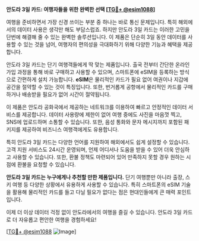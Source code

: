 **안도라 3일 카드: 여행자들을 위한 완벽한 선택 [[TG💪+ @esim1088](https://t.me/s/esim1088)]**

여행을 준비하면서 가장 신경 쓰이는 부분 중 하나는 바로 통신 문제입니다. 특히 해외에서의 데이터 사용은 생각만 해도 부담스럽죠. 하지만 안도라 3일 카드는 이러한 고민을 단번에 해결해 줄 수 있는 완벽한 솔루션입니다. 이 제품은 단순히 3일 동안 데이터를 사용할 수 있는 것을 넘어, 여행자의 편의성을 극대화하기 위해 다양한 기능과 혜택을 제공합니다.

안도라 3일 카드는 단기 여행객들에게 딱 맞는 제품입니다. 출국 전부터 간단한 온라인 가입 과정을 통해 바로 구매하고 사용할 수 있으며, 스마트폰에 eSIM을 등록하는 방식으로 간편하게 설치 가능합니다. **eSIM**은 물리적인 카드가 필요 없어 여권이나 지갑에 공간을 절약할 수 있는 것이 특징입니다. 또한, 번거롭게 공항에서 물리적인 카드를 구매하거나 배송받을 필요가 없어 시간이 절약됩니다.

이 제품은 안도라 공화국에서 제공하는 네트워크를 이용하여 빠르고 안정적인 데이터 서비스를 제공합니다. 데이터 사용량에 제한이 없어 여행 중에도 사진을 마음껏 찍고, SNS에 업로드하며 소통할 수 있습니다. 또한, 음성 통화와 문자 메시지까지 포함된 패키지를 제공하여 비즈니스 여행객에게도 유용합니다. 

특히 안도라 3일 카드는 다양한 언어를 지원하여 해외에서도 쉽게 설정할 수 있습니다. 고객 지원 서비스도 24시간 운영되며, 언제 어디서나 도움을 받을 수 있어 더욱 안심하고 사용할 수 있습니다. 또한, 환불 정책도 마련되어 있어 만족하지 못할 경우 원하는 시점에 환불을 요청할 수 있습니다.

**안도라 3일 카드는 누구에게나 추천할 만한 제품입니다.** 단기 여행뿐만 아니라 출장, 스키 여행 등 다양한 상황에서 유용하게 사용할 수 있습니다. 특히 스마트폰의 eSIM 기술을 활용해 물리적인 카드를 들고 다닐 필요가 없다는 점은 현대인들에게 큰 매력 포인트입니다.

이제 더 이상 데이터 걱정 없이 안도라에서의 여행을 즐길 수 있습니다. 안도라 3일 카드로 더 자유롭고 편안한 여행을 경험하세요! 

[[TG💪+ @esim1088](https://t.me/s/esim1088) ![Image](https://i.postimg.cc/Y0z9fWf4/image.png)]